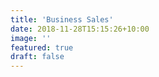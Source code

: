 ```yaml
---
title: 'Business Sales'
date: 2018-11-28T15:15:26+10:00
image: ''
featured: true
draft: false
---
```

